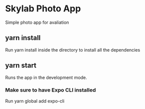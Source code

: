 # Skylab Photo App

Simple photo app for avaliation

## yarn install

Run yarn install inside the directory to install all the dependencies

## yarn start

Runs the app in the development mode.

### Make sure to have Expo CLI installed

Run yarn global add expo-cli